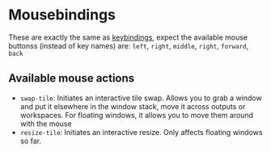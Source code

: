 # Mousebindings

These are exactly the same as [keybindings](/configuration/keybindings), expect the available mouse buttonss (instead of
key names) are: `left`, `right`, `middle`, `right`, `forward`, `back`

## Available mouse actions

- `swap-tile`: Initiates an interactive tile swap. Allows you to grab a window and put it elsewhere in the window stack,
  move it across outputs or workspaces. For floating windows, it allows you to move them around with the mouse
- `resize-tile`: Initiates an interactive resize. Only affects floating windows so far.
